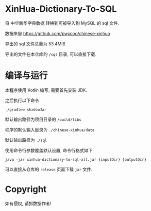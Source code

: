 # XinHua-Dictionary-To-SQL
将 中华新华字典数据 转换到可被导入到 MySQL 的 sql 文件.

数据来自 https://github.com/pwxcoo/chinese-xinhua

导出的 sql 文件总量为 53.4MiB.

导出的文件在本仓库的 `/sql` 目录, 可以直接下载.

# 编译与运行
本程序使用 Kotlin 编写, 需要首先安装 JDK.

之后执行以下命令

    ./gradlew shadowJar

默认输出路径为项目目录的 `/build/libs`

程序的默认输入目录为 `./chinese-xinhua/data`

默认输出路径为 `./sql`

使用命令行参数覆盖默认设置, 命令行格式如下

    java -jar xinhua-dictionary-to-sql-all.jar {inputDir} {outputDir}

可以直接从仓库的 `release` 页面下载 `jar` 文件.

# Copyright
如有侵权, 请抓数据作者!
